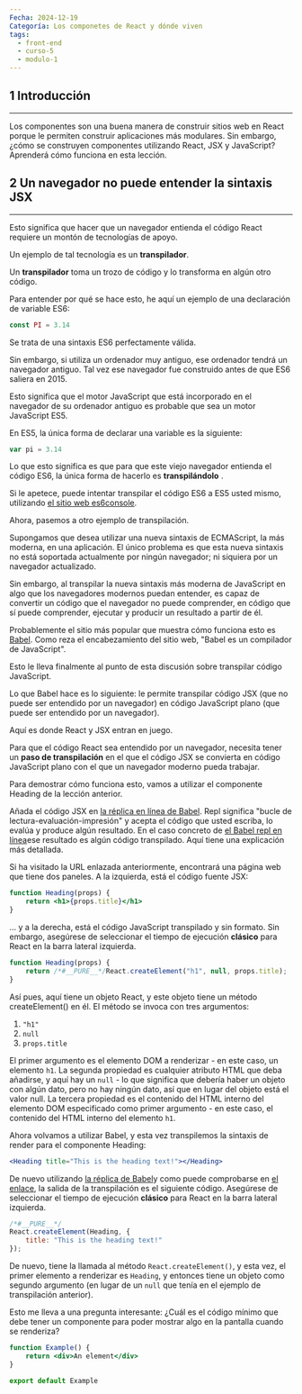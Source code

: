 ```yaml
---
Fecha: 2024-12-19
Categoría: Los componetes de React y dónde viven
tags:
  - front-end
  - curso-5
  - modulo-1
---
```

## **1 Introducción**
---
Los componentes son una buena manera de construir sitios web en React porque le permiten construir aplicaciones más modulares. Sin embargo, ¿cómo se construyen componentes utilizando React, JSX y JavaScript? Aprenderá cómo funciona en esta lección.

## **2 Un navegador no puede entender la sintaxis JSX**
---
Esto significa que hacer que un navegador entienda el código React requiere un montón de tecnologías de apoyo.

Un ejemplo de tal tecnología es un **transpilador**.

Un **transpilador** toma un trozo de código y lo transforma en algún otro código.

Para entender por qué se hace esto, he aquí un ejemplo de una declaración de variable ES6:

```js
const PI = 3.14
```

Se trata de una sintaxis ES6 perfectamente válida.

Sin embargo, si utiliza un ordenador muy antiguo, ese ordenador tendrá un navegador antiguo. Tal vez ese navegador fue construido antes de que ES6 saliera en 2015.

Esto significa que el motor JavaScript que está incorporado en el navegador de su ordenador antiguo es probable que sea un motor JavaScript ES5.

En ES5, la única forma de declarar una variable es la siguiente:

```js
var pi = 3.14
```

Lo que esto significa es que para que este viejo navegador entienda el código ES6, la única forma de hacerlo es **transpilándolo** .

Si le apetece, puede intentar transpilar el código ES6 a ES5 usted mismo, utilizando [el sitio web es6console](https://es6console.com/).

Ahora, pasemos a otro ejemplo de transpilación.

Supongamos que desea utilizar una nueva sintaxis de ECMAScript, la más moderna, en una aplicación. El único problema es que esta nueva sintaxis no está soportada actualmente por ningún navegador; ni siquiera por un navegador actualizado.

Sin embargo, al transpilar la nueva sintaxis más moderna de JavaScript en algo que los navegadores modernos puedan entender, es capaz de convertir un código que el navegador no puede comprender, en código que sí puede comprender, ejecutar y producir un resultado a partir de él.

Probablemente el sitio más popular que muestra cómo funciona esto es [Babel](https://babeljs.io/). Como reza el encabezamiento del sitio web, "Babel es un compilador de JavaScript".

Esto le lleva finalmente al punto de esta discusión sobre transpilar código JavaScript.

Lo que Babel hace es lo siguiente: le permite transpilar código JSX (que no puede ser entendido por un navegador) en código JavaScript plano (que puede ser entendido por un navegador).

Aquí es donde React y JSX entran en juego.

Para que el código React sea entendido por un navegador, necesita tener un **paso de transpilación** en el que el código JSX se convierta en código JavaScript plano con el que un navegador moderno pueda trabajar.

Para demostrar cómo funciona esto, vamos a utilizar el componente Heading de la lección anterior.

Añada el código JSX en [la réplica en línea de Babel](https://babeljs.io/repl#?browsers=defaults%2C%20not%20ie%2011%2C%20not%20ie_mob%2011&build=&builtIns=false&corejs=3.21&spec=false&loose=false&code_lz=GYVwdgxgLglg9mABACQKYEMAmMwHMAUADgE5yEDOAlIgN4BQijixqUIxSAPABYCMAfDRJlyAOlhQANqgC-nAPR9-dGUA&debug=false&forceAllTransforms=false&modules=false&shippedProposals=false&circleciRepo=&evaluate=false&fileSize=false&timeTravel=false&sourceType=module&lineWrap=true&presets=env%2Creact%2Cstage-2&prettier=false&targets=&version=7.22.20&externalPlugins=&assumptions=%7B%7D "Link updated to use the latest version of Babel"). Repl significa "bucle de lectura-evaluación-impresión" y acepta el código que usted escriba, lo evalúa y produce algún resultado. En el caso concreto de [el Babel repl en línea](https://babeljs.io/repl#?browsers=defaults%2C%20not%20ie%2011%2C%20not%20ie_mob%2011&build=&builtIns=false&corejs=3.21&spec=false&loose=false&code_lz=GYVwdgxgLglg9mABACQKYEMAmMwHMAUADgE5yEDOAlIgN4BQijixqUIxSAPABYCMAfDRJlyAOlhQANqgC-nAPR9-dGUA&debug=false&forceAllTransforms=false&modules=false&shippedProposals=false&circleciRepo=&evaluate=false&fileSize=false&timeTravel=false&sourceType=module&lineWrap=true&presets=env%2Creact%2Cstage-2&prettier=false&targets=&version=7.22.20&externalPlugins=&assumptions=%7B%7D "Link updated to use the latest version of Babel")ese resultado es algún código transpilado. Aquí tiene una explicación más detallada.

Si ha visitado la URL enlazada anteriormente, encontrará una página web que tiene dos paneles. A la izquierda, está el código fuente JSX:

```jsx
function Heading(props) {
	return <h1>{props.title}</h1>
}
```

... y a la derecha, está el código JavaScript transpilado y sin formato. Sin embargo, asegúrese de seleccionar el tiempo de ejecución **clásico** para React en la barra lateral izquierda.

```js
function Heading(props) {
	return /*#__PURE__*/React.createElement("h1", null, props.title);
}
```

Así pues, aquí tiene un objeto React, y este objeto tiene un método createElement() en él. El método se invoca con tres argumentos:

1. `"h1"`
2. `null`
3. `props.title`

El primer argumento es el elemento DOM a renderizar - en este caso, un elemento `h1`. La segunda propiedad es cualquier atributo HTML que deba añadirse, y aquí hay un `null` - lo que significa que debería haber un objeto con algún dato, pero no hay ningún dato, así que en lugar del objeto está el valor null. La tercera propiedad es el contenido del HTML interno del elemento DOM especificado como primer argumento - en este caso, el contenido del HTML interno del elemento `h1`.

Ahora volvamos a utilizar Babel, y esta vez transpilemos la sintaxis de render para el componente Heading:

```jsx
<Heading title="This is the heading text!"></Heading>
```

De nuevo utilizando [la réplica de Babel](https://babeljs.io/repl#?browsers=defaults%2C%20not%20ie%2011%2C%20not%20ie_mob%2011&build=&builtIns=false&corejs=3.21&spec=false&loose=false&code_lz=DwCQpghgJglgdgcwAQBcYoDZgLwCIAqAFjAM5KmqFhJXTzIpgAeKAhLgHzAD04diHIA&debug=false&forceAllTransforms=false&modules=false&shippedProposals=false&circleciRepo=&evaluate=false&fileSize=false&timeTravel=false&sourceType=module&lineWrap=true&presets=env%2Creact%2Cstage-2&prettier=false&targets=&version=7.22.20&externalPlugins=&assumptions=%7B%7D "Link updated to use the latest Babel")y como puede comprobarse en [el enlace](https://babeljs.io/repl#?browsers=defaults%2C%20not%20ie%2011%2C%20not%20ie_mob%2011&build=&builtIns=false&corejs=3.21&spec=false&loose=false&code_lz=DwCQpghgJglgdgcwAQBcYoDZgLwCIAqAFjAM5KmqFhJXTzIpgAeKAhLgHzAD04diHIA&debug=false&forceAllTransforms=false&shippedProposals=false&circleciRepo=&evaluate=false&fileSize=false&timeTravel=false&sourceType=module&lineWrap=true&presets=env%2Creact%2Cstage-2&prettier=false&targets=&version=7.18.5&externalPlugins=&assumptions=%7B%7D), la salida de la transpilación es el siguiente código. Asegúrese de seleccionar el tiempo de ejecución **clásico** para React en la barra lateral izquierda.

```js
/*#__PURE__*/
React.createElement(Heading, {
	title: "This is the heading text!"
});
```

De nuevo, tiene la llamada al método `React.createElement()`, y esta vez, el primer elemento a renderizar es `Heading`, y entonces tiene un objeto como segundo argumento (en lugar de un `null` que tenía en el ejemplo de transpilación anterior).

Esto me lleva a una pregunta interesante: ¿Cuál es el código mínimo que debe tener un componente para poder mostrar algo en la pantalla cuando se renderiza?

```jsx
function Example() {
    return <div>An element</div>
}

export default Example
```
